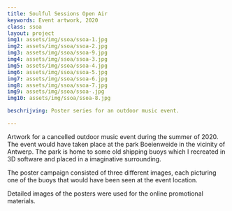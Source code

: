 ```yaml
---
title: Soulful Sessions Open Air 
keywords: Event artwork, 2020
class: ssoa
layout: project
img1: assets/img/ssoa/ssoa-1.jpg
img2: assets/img/ssoa/ssoa-2.jpg
img3: assets/img/ssoa/ssoa-9.jpg
img4: assets/img/ssoa/ssoa-3.jpg
img5: assets/img/ssoa/ssoa-4.jpg
img6: assets/img/ssoa/ssoa-5.jpg
img7: assets/img/ssoa/ssoa-6.jpg
img8: assets/img/ssoa/ssoa-7.jpg
img9: assets/img/ssoa/ssoa-.jpg
img10: assets/img/ssoa/ssoa-8.jpg

beschrijving: Poster series for an outdoor music event.

---
```


Artwork for a cancelled outdoor music event during the summer of 2020. The event would have taken place at the park Boeienweide in the vicinity of Antwerp. The park is home to some old shipping buoys which I recreated in 3D software and placed in a imaginative surrounding. 

The poster campaign consisted of three different images, each picturing one of the buoys that would have been seen at the event location.

Detailed images of the posters were used for the online promotional materials.